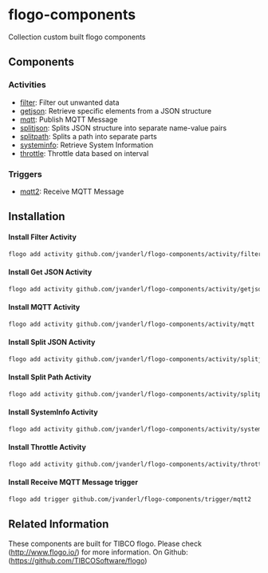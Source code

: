 # flogo-components
Collection custom built flogo components

## Components

### Activities
* [filter](activity/filter): Filter out unwanted data
* [getjson](activity/getjson): Retrieve specific elements from a JSON structure
* [mqtt](activity/mqtt): Publish MQTT Message
* [splitjson](activity/splitjson): Splits JSON structure into separate name-value pairs
* [splitpath](activity/splitpath): Splits a path into separate parts
* [systeminfo](activity/systeminfo): Retrieve System Information
* [throttle](activity/throttle): Throttle data based on interval

### Triggers
* [mqtt2](trigger/mqtt2): Receive MQTT Message

## Installation

#### Install Filter Activity
```bash
flogo add activity github.com/jvanderl/flogo-components/activity/filter
```

#### Install Get JSON Activity
```bash
flogo add activity github.com/jvanderl/flogo-components/activity/getjson
```

#### Install MQTT Activity
```bash
flogo add activity github.com/jvanderl/flogo-components/activity/mqtt
```

#### Install Split JSON Activity
```bash
flogo add activity github.com/jvanderl/flogo-components/activity/splitjson
```

#### Install Split Path Activity
```bash
flogo add activity github.com/jvanderl/flogo-components/activity/splitpath
```

#### Install SystemInfo Activity
```bash
flogo add activity github.com/jvanderl/flogo-components/activity/systeminfo
```

#### Install Throttle Activity
```bash
flogo add activity github.com/jvanderl/flogo-components/activity/throttle
```

#### Install Receive MQTT Message trigger
```bash
flogo add trigger github.com/jvanderl/flogo-components/trigger/mqtt2
```

## Related Information
These components are built for TIBCO flogo.
Please check (http://www.flogo.io/) for more information.
On Github: (https://github.com/TIBCOSoftware/flogo)
